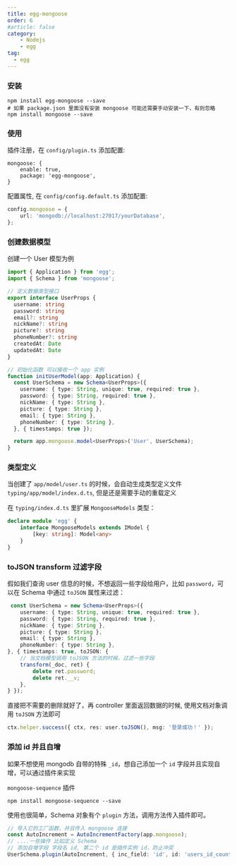 ```yaml
---
title: egg-mongoose
order: 6
#article: false
category:
    - Nodejs
    - egg
tag:
  - egg
---
```



### 安装

```shell
npm install egg-mongoose --save
# 如果 package.json 里面没有安装 mongoose 可能还需要手动安装一下，有则忽略
npm install mongoose --save
```

### 使用

插件注册，在 `config/plugin.ts` 添加配置:

```text
mongoose: {
    enable: true,
    package: 'egg-mongoose',
}
```

配置属性, 在 `config/config.default.ts` 添加配置:

```typescript
config.mongoose = {
    url: 'mongodb://localhost:27017/yourDatabase',
};
```

### 创建数据模型

创建一个 User 模型为例

```typescript
import { Application } from 'egg';
import { Schema } from 'mongoose';

// 定义数据类型接口
export interface UserProps {
  username: string
  password: string
  email?: string
  nickName?: string
  picture?: string
  phoneNumber?: string
  createdAt: Date
  updatedAt: Date
}

// 初始化函数 可以接收一个 app 实例
function initUserModel(app: Application) {
  const UserSchema = new Schema<UserProps>({
    username: { type: String, unique: true, required: true },
    password: { type: String, required: true },
    nickName: { type: String },
    picture: { type: String },
    email: { type: String },
    phoneNumber: { type: String },
  }, { timestamps: true });

  return app.mongoose.model<UserProps>('User', UserSchema);
}
```

### 类型定义

当创建了 `app/model/user.ts` 的时候，会自动生成类型定义文件 `typing/app/model/index.d.ts`, 但是还是需要手动的重载定义

在 `typing/index.d.ts` 里扩展 `MongooseModels` 类型：

```typescript
declare module 'egg' {
    interface MongooseModels extends IModel {
        [key: string]: Model<any>
    }
}
```


### toJSON transform 过滤字段

假如我们查询 user 信息的时候，不想返回一些字段给用户，比如 `password`，可以在 Schema 中通过 `toJSON` 属性来过滤：

```typescript
 const UserSchema = new Schema<UserProps>({
    username: { type: String, unique: true, required: true },
    password: { type: String, required: true },
    nickName: { type: String },
    picture: { type: String },
    email: { type: String },
    phoneNumber: { type: String },
}, { timestamps: true, toJSON: {
    // 当文档模型调用 toJSON 方法的时候，过滤一些字段
    transform(_doc, ret) {
        delete ret.password;
        delete ret.__v;
    },
} });
```

直接把不需要的删除就好了，再 controller 里面返回数据的时候, 使用文档对象调用 `toJSON` 方法即可

```typescript
ctx.helper.success({ ctx, res: user.toJSON(), msg: '登录成功！' });
```

### 添加 id 并且自增

如果不想使用 mongodb 自带的特殊 `_id`，想自己添加一个 `id` 字段并且实现自增，可以通过插件来实现

``mongoose-sequence`` 插件

```shell
npm install mongoose-sequence --save
```

使用也很简单，Schema 对象有个 `plugin` 方法，调用方法传入插件即可。

```typescript
// 导入它的工厂函数，并且传入 mongoose 连接
const AutoIncrement = AutoIncrementFactory(app.mongoose);
// ....一些操作 比如定义 Schema
// 添加自增字段 字段名 id, 第二个 id 是插件实例 id，防止冲突
UserSchema.plugin(AutoIncrement, { inc_field: 'id', id: 'users_id_counter' });
```

